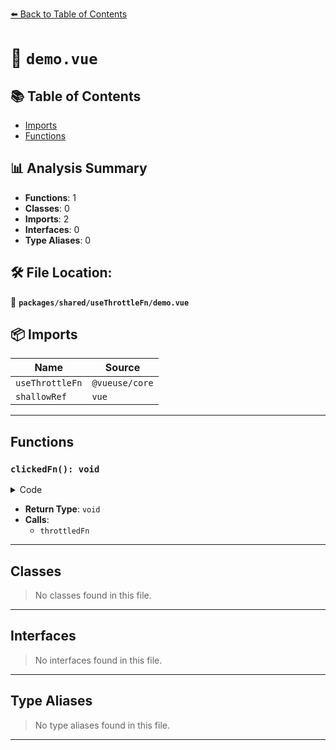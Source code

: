 [⬅️ Back to Table of Contents](../../../index.md)

# 📄 `demo.vue`

## 📚 Table of Contents

- [Imports](#imports)
- [Functions](#functions)

## 📊 Analysis Summary

- **Functions**: 1
- **Classes**: 0
- **Imports**: 2
- **Interfaces**: 0
- **Type Aliases**: 0

## 🛠️ File Location:
📂 **`packages/shared/useThrottleFn/demo.vue`**

## 📦 Imports

| Name | Source |
|------|--------|
| `useThrottleFn` | `@vueuse/core` |
| `shallowRef` | `vue` |


---

## Functions

### `clickedFn(): void`

<details><summary>Code</summary>

```ts
function clickedFn() {
  clicked.value += 1
  throttledFn()
}
```
</details>

- **Return Type**: `void`
- **Calls**:
  - `throttledFn`

---

## Classes

> No classes found in this file.


---

## Interfaces

> No interfaces found in this file.


---

## Type Aliases

> No type aliases found in this file.


---